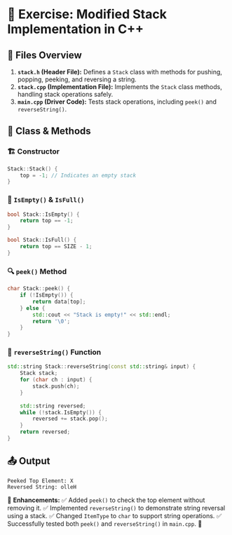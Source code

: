 # 📌 Exercise: Modified Stack Implementation in C++

## 📁 Files Overview

1. **`stack.h` (Header File):** Defines a `Stack` class with methods for pushing, popping, peeking, and reversing a string.
2. **`stack.cpp` (Implementation File):** Implements the `Stack` class methods, handling stack operations safely.
3. **`main.cpp` (Driver Code):** Tests stack operations, including `peek()` and `reverseString()`.

## 🔧 Class & Methods

### 🏗️ Constructor
```cpp
Stack::Stack() {
    top = -1; // Indicates an empty stack
}
```

### 📌 `IsEmpty()` & `IsFull()`
```cpp
bool Stack::IsEmpty() {
    return top == -1;
}

bool Stack::IsFull() {
    return top == SIZE - 1;
}
```

### 🔍 `peek()` Method
```cpp
char Stack::peek() {
    if (!IsEmpty()) {
        return data[top];
    } else {
        std::cout << "Stack is empty!" << std::endl;
        return '\0';
    }
}
```

### 🔄 `reverseString()` Function
```cpp
std::string Stack::reverseString(const std::string& input) {
    Stack stack;
    for (char ch : input) {
        stack.push(ch);
    }
    
    std::string reversed;
    while (!stack.IsEmpty()) {
        reversed += stack.pop();
    }
    return reversed;
}
```

## 📤 Output
```
Peeked Top Element: X
Reversed String: olleH
```

🚀 **Enhancements:**
✅ Added `peek()` to check the top element without removing it.
✅ Implemented `reverseString()` to demonstrate string reversal using a stack.
✅ Changed `ItemType` to `char` to support string operations.
✅ Successfully tested both `peek()` and `reverseString()` in `main.cpp`. 🎯

